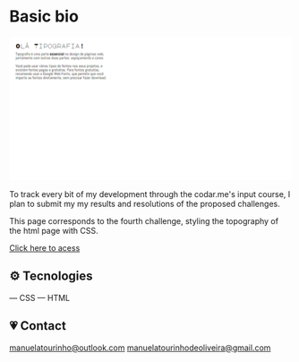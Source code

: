 # Basic bio

![preview](./.github/preview.png)

To track every bit of my development through the codar.me's input course, I plan to submit my my results and resolutions of the proposed challenges. 

This page corresponds to the fourth challenge, styling the topography of the html page with CSS.


[Click here to acess](https://manutourinho.github.io/typography-challenge/)

## ⚙️ Tecnologies

— CSS
— HTML
 
## 💗 Contact

manuelatourinho@outlook.com 
manuelatourinhodeoliveira@gmail.com


